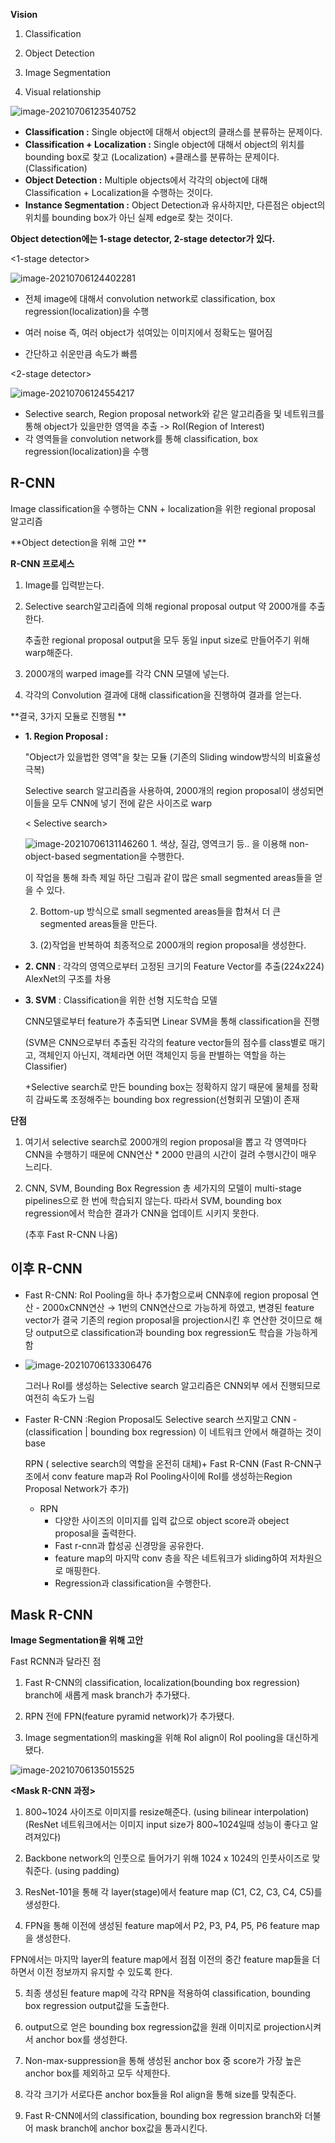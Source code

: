 **Vision**

1) Classification

2) Object Detection

3) Image Segmentation

4) Visual relationship

![image-20210706123540752](C:\Users\chaeh\AppData\Roaming\Typora\typora-user-images\image-20210706123540752.png)

- **Classification :** Single object에 대해서 object의 클래스를 분류하는 문제이다.
- **Classification + Localization :** Single object에 대해서 object의 위치를 bounding box로 찾고 (Localization) +클래스를 분류하는 문제이다. (Classification)
- **Object Detection :** Multiple objects에서 각각의 object에 대해 Classification + Localization을 수행하는 것이다.
- **Instance Segmentation :** Object Detection과 유사하지만, 다른점은 object의 위치를
  bounding box가 아닌 실제 edge로 찾는 것이다.



**Object detection에는 1-stage detector, 2-stage detector가 있다.**

<1-stage detector>

![image-20210706124402281](C:\Users\chaeh\AppData\Roaming\Typora\typora-user-images\image-20210706124402281.png)

- 전체 image에 대해서 convolution network로 classification, box regression(localization)을 수행

- 여러 noise 즉, 여러 object가 섞여있는 이미지에서 정확도는 떨어짐
- 간단하고 쉬운만큼 속도가 빠름



<2-stage detector>

![image-20210706124554217](C:\Users\chaeh\AppData\Roaming\Typora\typora-user-images\image-20210706124554217.png)

- Selective search, Region proposal network와 같은 알고리즘을 및 네트워크를 통해 object가 있을만한 영역을 추출 -> RoI(Region of Interest)
- 각 영역들을 convolution network를 통해 classification, box regression(localization)을 수행



## R-CNN 

Image classification을 수행하는 CNN +  localization을 위한 regional proposal 알고리즘 

**Object detection을 위해 고안 **

**R-CNN 프로세스**

1. Image를 입력받는다.

2. Selective search알고리즘에 의해 regional proposal output 약 2000개를 추출한다.

   추출한 regional proposal output을 모두 동일 input size로 만들어주기 위해 warp해준다.

3. 2000개의 warped image를 각각 CNN 모델에 넣는다.

4. 각각의 Convolution 결과에 대해 classification을 진행하여 결과를 얻는다.



**결국, 3가지 모듈로 진행됨 **

- **1. Region Proposal :**

  "Object가 있을법한 영역"을 찾는 모듈 (기존의 Sliding window방식의 비효율성 극복) 

  Selective search 알고리즘을 사용하여, 2000개의 region proposal이 생성되면 이들을 모두 CNN에 넣기 전에 같은 사이즈로 warp

  < Selective search>

  ![image-20210706131146260](C:\Users\chaeh\AppData\Roaming\Typora\typora-user-images\image-20210706131146260.png)    	1. 색상, 질감, 영역크기 등.. 을 이용해 non-object-based segmentation을 수행한다.

  이 작업을 통해 좌측 제일 하단 그림과 같이 많은 small segmented areas들을 얻을 수 있다.

  2. Bottom-up 방식으로 small segmented areas들을 합쳐서 더 큰 segmented areas들을 만든다.

  3. (2)작업을 반복하여 최종적으로 2000개의 region proposal을 생성한다.

     

- **2. CNN** : 각각의 영역으로부터 고정된 크기의 Feature Vector를 추출(224x224)
   AlexNet의 구조를 차용

  

- **3. SVM** : Classification을 위한 선형 지도학습 모델 

  CNN모델로부터 feature가 추출되면 Linear SVM을 통해 classification을 진행

  (SVM은 CNN으로부터 추출된 각각의 feature vector들의 점수를 class별로 매기고, 객체인지 아닌지, 객체라면 어떤 객체인지 등을 판별하는 역할을 하는 Classifier)

  +Selective search로 만든 bounding box는 정확하지 않기 때문에 물체를 정확히 감싸도록 조정해주는 bounding box regression(선형회귀 모델)이 존재



**단점**

1. 여기서 selective search로 2000개의 region proposal을 뽑고 각 영역마다 CNN을 수행하기 때문에 CNN연산 \* 2000 만큼의 시간이 걸려 수행시간이 매우 느리다. 

2. CNN, SVM, Bounding Box Regression 총 세가지의 모델이 multi-stage pipelines으로 한 번에 학습되지 않는다. 따라서 SVM, bounding box regression에서 학습한 결과가 CNN을 업데이트 시키지 못한다.

    (추후 Fast R-CNN  나옴)

   

## 이후 R-CNN

- Fast R-CNN: RoI Pooling을 하나 추가함으로써 CNN후에 region proposal 연산 - 2000xCNN연산 → 1번의 CNN연산으로 가능하게 하였고, 변경된 feature vector가 결국 기존의 region proposal을 projection시킨 후 연산한 것이므로 해당 output으로 classification과 bounding box regression도 학습을 가능하게 함

- ![image-20210706133306476](C:\Users\chaeh\AppData\Roaming\Typora\typora-user-images\image-20210706133306476.png)

   

  그러나 RoI를 생성하는 Selective search 알고리즘은 CNN외부 에서 진행되므로 여전히 속도가 느림

- Faster R-CNN :Region Proposal도 Selective search 쓰지말고 CNN - (classification | bounding box regression)  이 네트워크 안에서 해결하는 것이 base

  RPN ( selective search의 역할을 온전히 대체)+ Fast R-CNN (Fast R-CNN구조에서 conv feature map과 RoI Pooling사이에 RoI를 생성하는Region Proposal Network가 추가)

  - RPN
    - 다양한 사이즈의 이미지를 입력 값으로 object score과 obeject proposal을 출력한다.
    - Fast r-cnn과 합성공 신경망을 공유한다.
    - feature map의 마지막 conv 층을 작은 네트워크가 sliding하여 저차원으로 매핑한다.
    - Regression과 classification을 수행한다.

## Mask R-CNN

**Image Segmentation을 위해 고안**

Fast RCNN과 달라진 점

1) Fast R-CNN의 classification, localization(bounding box regression) branch에 새롭게 mask branch가 추가됐다.

2) RPN 전에 FPN(feature pyramid network)가 추가됐다.

3) Image segmentation의 masking을 위해 RoI align이 RoI pooling을 대신하게 됐다.

![image-20210706135015525](C:\Users\chaeh\AppData\Roaming\Typora\typora-user-images\image-20210706135015525.png)

**<Mask R-CNN 과정>**

1. 800~1024 사이즈로 이미지를 resize해준다. (using bilinear interpolation)(ResNet 네트워크에서는 이미지 input size가 800~1024일때 성능이 좋다고 알려져있다)

2. Backbone network의 인풋으로 들어가기 위해 1024 x 1024의 인풋사이즈로 맞춰준다. (using padding)

3. ResNet-101을 통해 각 layer(stage)에서 feature map (C1, C2, C3, C4, C5)를 생성한다.

4. FPN을 통해 이전에 생성된 feature map에서 P2, P3, P4, P5, P6 feature map을 생성한다.

FPN에서는 마지막 layer의 feature map에서 점점 이전의 중간 feature map들을 더하면서 이전 정보까지 유지할 수 있도록 한다. 

5. 최종 생성된 feature map에 각각 RPN을 적용하여 classification, bounding box regression output값을 도출한다.

6. output으로 얻은 bounding box regression값을 원래 이미지로 projection시켜서 anchor box를 생성한다.

7. Non-max-suppression을 통해 생성된 anchor box 중 score가 가장 높은 anchor box를 제외하고 모두 삭제한다.

8. 각각 크기가 서로다른 anchor box들을 RoI align을 통해 size를 맞춰준다.

9. Fast R-CNN에서의 classification, bounding box regression branch와 더불어 mask branch에 anchor box값을 통과시킨다.

